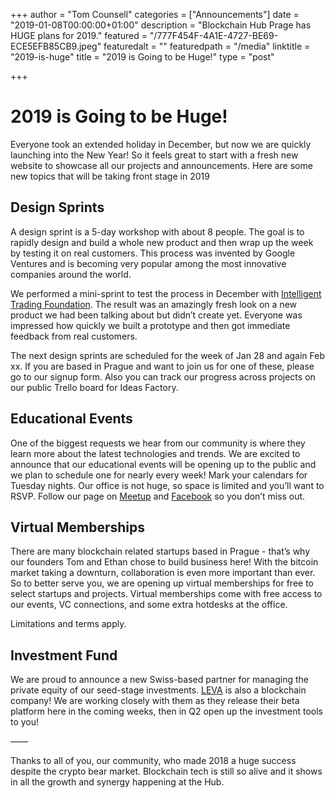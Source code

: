 +++
author = "Tom Counsell"
categories = ["Announcements"]
date = "2019-01-08T00:00:00+01:00"
description = "Blockchain Hub Prage has HUGE plans for 2019."
featured = "/777F454F-4A1E-4727-BE69-ECE5EFB85CB9.jpeg"
featuredalt = ""
featuredpath = "/media"
linktitle = "2019-is-huge"
title = "2019 is Going to be Huge!"
type = "post"

+++
# 2019 is Going to be Huge!

Everyone took an extended holiday in December, but now we are quickly launching into the New Year! So it feels great to start with a fresh new website to showcase all our projects and announcements. Here are some new topics that will be taking front stage in 2019

## Design Sprints

A design sprint is a 5-day workshop with about 8 people. The goal is to rapidly design and build a whole new product and then wrap up the week by testing it on real customers. This process was invented by Google Ventures and is becoming very popular among the most innovative companies around the world.

We performed a mini-sprint to test the process in December with [Intelligent Trading Foundation](https://intelligenttrading.org "Intelligent Trading Foundation"). The result was an amazingly fresh look on a new product we had been talking about but didn’t create yet. Everyone was impressed how quickly we built a prototype and then got immediate feedback from real customers.

The next design sprints are scheduled for the week of Jan 28 and again Feb xx. If you are based in Prague and want to join us for one of these, please go to our signup form. Also you can track our progress across projects on our public Trello board for Ideas Factory.

## Educational Events

One of the biggest requests we hear from our community is where they learn more about the latest technologies and trends. We are excited to announce that our educational events will be opening up to the public and we plan to schedule one for nearly every week! Mark your calendars for Tuesday nights. Our office is not huge, so space is limited and you’ll want to RSVP. Follow our page on [Meetup](https://www.meetup.com/BlockchainHubPrague/) and [Facebook](https://www.facebook.com/blockchainhubprague) so you don’t miss out.

## Virtual Memberships

There are many blockchain related startups based in Prague - that’s why our founders Tom and Ethan chose to build business here! With the bitcoin market taking a downturn, collaboration is even more important than ever. So to better serve you, we are opening up virtual memberships for free to select startups and projects. Virtual memberships come with free access to our events, VC connections, and some extra hotdesks at the office.

Limitations and terms apply.

## Investment Fund

We are proud to announce a new Swiss-based partner for managing the private equity of our seed-stage investments. [LEVA](https://leva.pe "Leva Private Equity") is also a blockchain company! We are working closely with them as they release their beta platform here in the coming weeks, then in Q2 open up the investment tools to you!

——

Thanks to all of you, our community, who made 2018 a huge success despite the crypto bear market. Blockchain tech is still so alive and it shows in all the growth and synergy happening at the Hub.